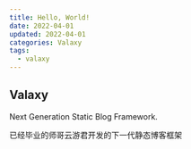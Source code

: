 ```yaml
---
title: Hello, World!
date: 2022-04-01
updated: 2022-04-01
categories: Valaxy
tags:
  - valaxy
---
```


## Valaxy

Next Generation Static Blog Framework.

已经毕业的师哥云游君开发的下一代静态博客框架